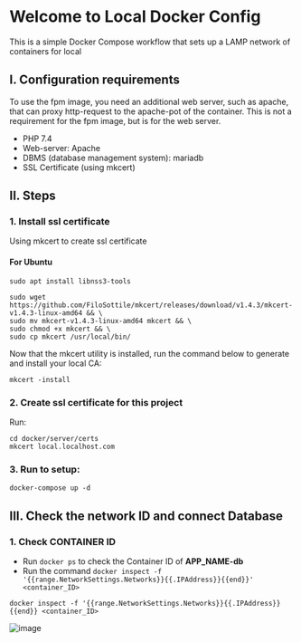 # Welcome to Local Docker Config

This is a simple Docker Compose workflow that sets up a LAMP network of containers for local

## I. Configuration requirements

To use the fpm image, you need an additional web server, such as apache, that can proxy http-request to the apache-pot of the container. This is not a requirement for the fpm image, but is for the web server.

 - PHP 7.4
 - Web-server: Apache
 - DBMS (database management system): mariadb
 - SSL Certificate (using mkcert)
 
## II. Steps

### 1. Install ssl certificate
Using mkcert to create ssl certificate

#### For Ubuntu

```shell
sudo apt install libnss3-tools

sudo wget https://github.com/FiloSottile/mkcert/releases/download/v1.4.3/mkcert-v1.4.3-linux-amd64 && \
sudo mv mkcert-v1.4.3-linux-amd64 mkcert && \
sudo chmod +x mkcert && \
sudo cp mkcert /usr/local/bin/
```

Now that the mkcert utility is installed, run the command below to generate and install your local CA:

```shell
mkcert -install
```

### 2. Create ssl certificate for this project

Run:

```shell
cd docker/server/certs
mkcert local.localhost.com
```

### 3. Run to setup: 

```shell
docker-compose up -d
```

## III. Check the network ID and connect Database

### 1. Check CONTAINER ID
- Run `docker ps` to check the Container ID of **APP_NAME-db**
- Run the command `docker inspect -f '{{range.NetworkSettings.Networks}}{{.IPAddress}}{{end}}' <container_ID>`

```shell
docker inspect -f '{{range.NetworkSettings.Networks}}{{.IPAddress}}{{end}} <container_ID>
```

![image](https://imgur.com/eXqHQVb.png)
